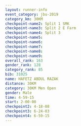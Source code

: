 ```yaml
---
layout: runner-info 
event_category: jbu-2019 
category_km: 30KM 
checkpoint-name2: Split 1 SMK 
checkpoint-name3: Split 2 E Farm 
checkpoint-name4: Split 3 
checkpoint-name5: 
checkpoint-name6: 
checkpoint-name7: 
checkpoint-name8: 
checkpoint-name9: 
overall_rank: 163
gender_rank: 128
category_rank: 85
bib: 31025
name: HAFETZ ABDUL RAZAK
distance: 30KM
category: 30KM Men Open
gender: Male
time: 4-59-15
start: 2-00-00
checkpoint2: 4-18-08
checkpoint3: 6-24-03
checkpoint4: 6-59-15
---
```

